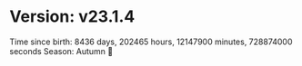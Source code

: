 # Version: v23.1.4
Time since birth: 8436 days, 202465 hours, 12147900 minutes, 728874000 seconds
Season: Autumn 🍁
